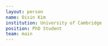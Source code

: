 ```yaml
---
layout: person
name: Oisin Kim
institution: University of Cambridge
position: PhD Student
team: main
---
```

